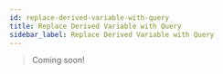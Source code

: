```yaml
---
id: replace-derived-variable-with-query
title: Replace Derived Variable with Query
sidebar_label: Replace Derived Variable with Query
---
```


> Coming soon!
